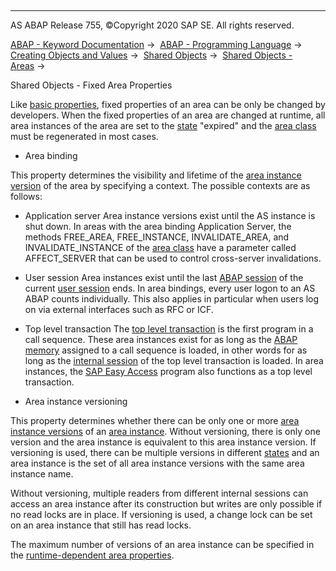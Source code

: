   

* * *

AS ABAP Release 755, ©Copyright 2020 SAP SE. All rights reserved.

[ABAP - Keyword Documentation](javascript:call_link\('abenabap.htm'\)) →  [ABAP - Programming Language](javascript:call_link\('abenabap_reference.htm'\)) →  [Creating Objects and Values](javascript:call_link\('abencreate_objects.htm'\)) →  [Shared Objects](javascript:call_link\('abenabap_shared_objects.htm'\)) →  [Shared Objects - Areas](javascript:call_link\('abenshm_areas.htm'\)) → 

Shared Objects - Fixed Area Properties

Like [basic properties](javascript:call_link\('abenshm_area_basic_properties.htm'\)), fixed properties of an area can be only be changed by developers. When the fixed properties of an area are changed at runtime, all area instances of the area are set to the [state](javascript:call_link\('abenshm_area_instance_state.htm'\)) "expired" and the [area class](javascript:call_link\('abenarea_class_glosry.htm'\) "Glossary Entry") must be regenerated in most cases.

-   Area binding

This property determines the visibility and lifetime of the [area instance version](javascript:call_link\('abenarea_instance_version_glosry.htm'\) "Glossary Entry") of the area by specifying a context. The possible contexts are as follows:

-   Application server
    Area instance versions exist until the AS instance is shut down. In areas with the area binding Application Server, the methods FREE\_AREA, FREE\_INSTANCE, INVALIDATE\_AREA, and INVALIDATE\_INSTANCE of the [area class](javascript:call_link\('abenshm_area_class.htm'\)) have a parameter called AFFECT\_SERVER that can be used to control cross-server invalidations.

-   User session
    Area instances exist until the last [ABAP session](javascript:call_link\('abenabap_session_glosry.htm'\) "Glossary Entry") of the current [user session](javascript:call_link\('abenuser_session_glosry.htm'\) "Glossary Entry") ends. In area bindings, every user logon to an AS ABAP counts individually. This also applies in particular when users log on via external interfaces such as RFC or ICF.

-   Top level transaction
    The [top level transaction](javascript:call_link\('abentop_level_transaction_glosry.htm'\) "Glossary Entry") is the first program in a call sequence. These area instances exist for as long as the [ABAP memory](javascript:call_link\('abenabap_memory_glosry.htm'\) "Glossary Entry") assigned to a call sequence is loaded, in other words for as long as the [internal session](javascript:call_link\('abeninternal_session_glosry.htm'\) "Glossary Entry") of the top level transaction is loaded. In area instances, the [SAP Easy Access](javascript:call_link\('abensap_easy_access_glosry.htm'\) "Glossary Entry") program also functions as a top level transaction.

-   Area instance versioning

This property determines whether there can be only one or more [area instance versions](javascript:call_link\('abenarea_instance_version_glosry.htm'\) "Glossary Entry") of an [area instance](javascript:call_link\('abenarea_instance_glosry.htm'\) "Glossary Entry"). Without versioning, there is only one version and the area instance is equivalent to this area instance version. If versioning is used, there can be multiple versions in different [states](javascript:call_link\('abenshm_area_instance_state.htm'\)) and an area instance is the set of all area instance versions with the same area instance name.

Without versioning, multiple readers from different internal sessions can access an area instance after its construction but writes are only possible if no read locks are in place. If versioning is used, a change lock can be set on an area instance that still has read locks.

The maximum number of versions of an area instance can be specified in the [runtime-dependent area properties](javascript:call_link\('abenshm_area_runtime_properties.htm'\)).